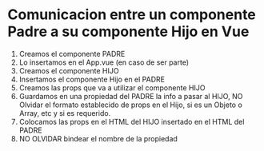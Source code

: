# Comunicacion entre un componente Padre a su componente Hijo en Vue

1. Creamos el componente PADRE
2. Lo insertamos en el App.vue (en caso de ser parte)
2. Creamos el componente HIJO
3. Insertamos el componente Hijo en el PADRE
4. Creamos las props que va a utilizar el componente HIJO
5. Guardamos en una propiedad del PADRE la info a pasar al HIJO, NO Olvidar el formato establecido de props en el Hijo, si es un Objeto o Array, etc y si es requerido.
6. Colocamos las props en el HTML del HIJO insertado en el HTML del PADRE
7. NO OLVIDAR bindear el nombre de la propiedad